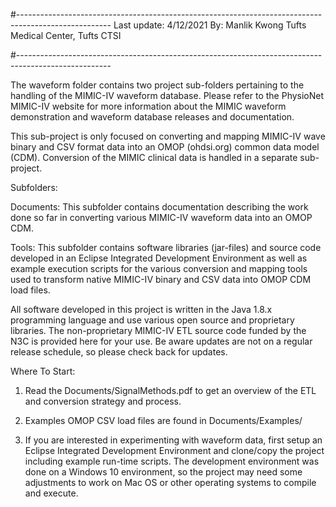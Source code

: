#-----------------------------------------------------------------------------------------------------
Last update: 4/12/2021
By: Manlik Kwong Tufts Medical Center, Tufts CTSI

#-----------------------------------------------------------------------------------------------------

The waveform folder contains two project sub-folders pertaining to the handling of the MIMIC-IV waveform database. Please refer to the PhysioNet MIMIC-IV website for more information
about the MIMIC waveform demonstration and waveform database releases and documentation.

This sub-project is only focused on converting and mapping MIMIC-IV wave binary and CSV format data into an OMOP (ohdsi.org) common data model (CDM). Conversion of the MIMIC clinical data
is handled in a separate sub-project.

Subfolders:

Documents: This subfolder contains documentation describing the work done so far in converting various MIMIC-IV waveform data into an OMOP CDM. 

Tools: This subfolder contains software libraries (jar-files) and source code developed in an Eclipse Integrated Development Environment as well as example execution scripts for the 
various conversion and mapping tools used to transform native MIMIC-IV binary and CSV data into OMOP CDM load files.

All software developed in this project is written in the Java 1.8.x programming language and use various open source and proprietary libraries. The non-proprietary MIMIC-IV ETL source code 
funded by the N3C is provided here for your use. Be aware updates are not on a regular release schedule, so please check back for updates.

Where To Start:

1. Read the Documents/SignalMethods.pdf to get an overview of the ETL and conversion strategy and process.

2. Examples OMOP CSV load files are found in Documents/Examples/

3. If you are interested in experimenting with waveform data, first setup an Eclipse Integrated Development Environment and clone/copy the project including example run-time scripts. The 
   development environment was done on a Windows 10 environment, so the project may need some adjustments to work on Mac OS or other operating systems to compile and execute. 

